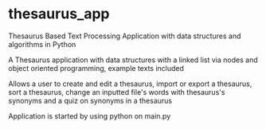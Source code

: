 # thesaurus_app
Thesaurus Based Text Processing Application with data structures and algorithms in Python

A Thesaurus application with data structures with a linked list via nodes and object oriented programming, example texts included

Allows a user to create and edit a thesaurus, import or export a thesaurus, sort a thesaurus, change an inputted file's words with thesaurus's synonyms and a quiz on synonyms in a thesaurus

Application is started by using python on main.py
